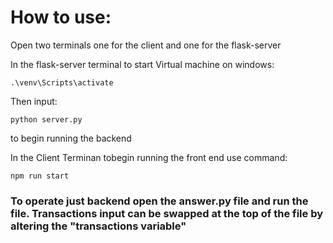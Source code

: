 # How to use:

Open two terminals one for the client and one for the flask-server

In the flask-server terminal to start Virtual machine on windows: 

`.\venv\Scripts\activate`

Then input:

`python server.py ` 

to begin running the backend


In the Client Terminan tobegin running the front end use command:

`npm run start`


### To operate just backend open the answer.py file and run the file. Transactions input can be swapped at the top of the file by altering the "transactions variable"
